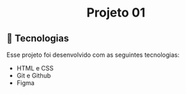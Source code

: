 <h1 align="center"> Projeto 01 </h1>

## 🚀 Tecnologias

Esse projeto foi desenvolvido com as seguintes tecnologias:

- HTML e CSS
- Git e Github
- Figma
